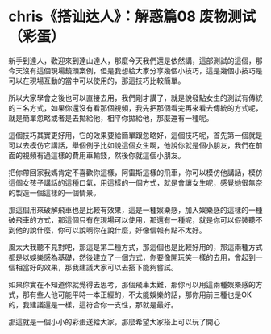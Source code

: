 # chris《搭讪达人》：解惑篇08 废物测试（彩蛋）

新手到達人，歡迎來到達山達人，那麼今天我們還是依然講，這部測試的這個，那今天沒有這個現場鏡頭案例，但是我想給大家分享幾個小技巧，這是幾個小技巧是可以在現場互動的當中可以使用的，那這技巧比較簡單。

所以大家學會之後也可以直接去用，我們剛才講了，就是說發點女生的測試有傳統的三名方式，如果你還沒有看那個視頻，我先把那個看完再來看去傳統的方式呢，就是簡單忽略或者是去拋給他，相平你拋給他，那麼還有一種呢。

這個技巧其實更好用，它的效果要給簡單跟忽略好，這個技巧呢，首先第一個就是可以去模仿它講話，舉個例子比如說這個女生啊，他說你就是個小朋友，我們在前面的視頻有過這樣的費用車輸錢，然後你就這個小朋友。

把你帶回家我媽肯定不喜歡你這樣，阿雷斯這樣的飛車，你可以模仿他講話，模仿這個女孩子講話的這種口氣，用這樣的一個方式，就是會讓女生呢，感覺她很無奈的製造一個這樣的一個情景。

那這個用來破解飛車也是比較有效果，這是一種娛樂感，加入娛樂感的這樣的一種破飛車的方式，那這個只有在現場可以使用，那還有一種呢，就是你可以假裝聽不到他的說什麼，你可以說啊你在說什麼，好像信報有點不太好。

風太大我聽不見對吧，那這是第二種方式，那這個也是比較好用的，那這兩種方式都是以娛樂感為基礎，然後建立了一個方式，你要像開玩笑一樣的去用，會起到一個相當好的效果，那我建議大家可以去搭下能夠嘗試。

如果你實在不知道你就覺得去思考，那個飛車太難，那你可以用這兩種娛樂感的方式，那有些人他可能平時一本正經的，不太能娛樂的話，那你用前三種也是OK的，我建議還是一樣，這符合你一支性，那就是最好。

那這就是一個小小的彩蛋送給大家，那麼希望大家搭上可以玩了開心